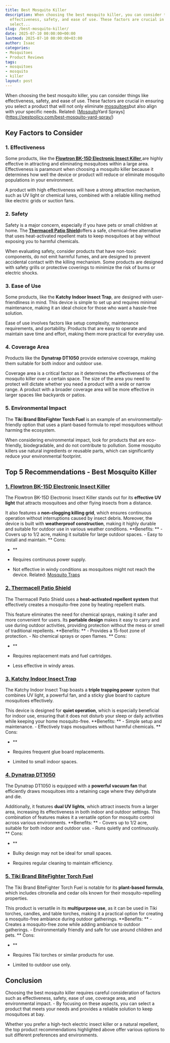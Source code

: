 ```yaml
---
title: Best Mosquito Killer
description: When choosing the best mosquito killer, you can consider things like
  effectiveness, safety, and ease of use. These factors are crucial in ensuring you
  select...
slug: /best-mosquito-killer/
date: 2025-07-10 00:00:00+00:00
lastmod: 2025-07-10 00:00:00+03:00
author: Isaac
categories:
- Mosquitoes
- Product Reviews
tags:
- mosquitoes
- mosquito
- killer
layout: post
---
```

When choosing the best mosquito killer, you can consider things like effectiveness, safety, and ease of use. These factors are crucial in ensuring you select a product that will not only eliminate [mosquitoes](https://pestpolicy.com/best-mosquito-repellent-for-yard/)but also align with your specific needs. Related: [[Mosquito](https://pestpolicy.com/best-mosquito-trap/)Yard Sprays](https://pestpolicy.com/best-mosquito-yard-spray/)

##  Key Factors to Consider

###  **1. Effectiveness**

Some products, like the [**Flowtron BK-15D Electronic Insect Killer**](https://www.amazon.com/dp/B00004R9VZ/?tag=p-policy-20),are highly effective in attracting and eliminating mosquitoes within a large area. Effectiveness is paramount when choosing a mosquito killer because it determines how well the device or product will reduce or eliminate mosquito populations in your environment.

A product with high effectiveness will have a strong attraction mechanism, such as UV light or chemical lures, combined with a reliable killing method like electric grids or suction fans.

###  **2. Safety**

Safety is a major concern, especially if you have pets or small children at home. The [**Thermacell Patio Shield**](https://www.amazon.com/dp/B075SBMTQL/?tag=p-policy-20)offers a safe, chemical-free alternative that uses heat-activated repellent mats to keep mosquitoes at bay without exposing you to harmful chemicals.

When evaluating safety, consider products that have non-toxic components, do not emit harmful fumes, and are designed to prevent accidental contact with the killing mechanism. Some products are designed with safety grills or protective coverings to minimize the risk of burns or electric shocks.

###  **3. Ease of Use**

Some products, like the **Katchy Indoor Insect Trap**, are designed with user-friendliness in mind. This device is simple to set up and requires minimal maintenance, making it an ideal choice for those who want a hassle-free solution.

Ease of use involves factors like setup complexity, maintenance requirements, and portability. Products that are easy to operate and maintain save time and effort, making them more practical for everyday use.

###  **4. Coverage Area**

Products like the **Dynatrap DT1050** provide extensive coverage, making them suitable for both indoor and outdoor use.

Coverage area is a critical factor as it determines the effectiveness of the mosquito killer over a certain space. The size of the area you need to protect will dictate whether you need a product with a wide or narrow range. A product with a broader coverage area will be more effective in larger spaces like backyards or patios.

###  **5. Environmental Impact**

The **Tiki Brand BiteFighter Torch Fuel** is an example of an environmentally-friendly option that uses a plant-based formula to repel mosquitoes without harming the ecosystem.

When considering environmental impact, look for products that are eco-friendly, biodegradable, and do not contribute to pollution. Some mosquito killers use natural ingredients or reusable parts, which can significantly reduce your environmental footprint.

##  Top 5 Recommendations - Best Mosquito Killer

###  [**1. Flowtron BK-15D Electronic Insect Killer**](https://www.amazon.com/dp/B00004R9VZ/?tag=p-policy-20)

The Flowtron BK-15D Electronic Insect Killer stands out for its **effective UV light** that attracts mosquitoes and other flying insects from a distance.

It also features a **non-clogging killing grid**, which ensures continuous operation without interruptions caused by insect debris. Moreover, the device is built with **weatherproof construction**, making it highly durable and suitable for outdoor use in various weather conditions. **Benefits: ** - Covers up to 1/2 acre, making it suitable for large outdoor spaces. - Easy to install and maintain. **
Cons:

- **

- Requires continuous power supply.

- Not effective in windy conditions as mosquitoes might not reach the device. Related: [Mosquito Traps](https://pestpolicy.com/best-mosquito-trap/)

###  [**2. Thermacell Patio Shield**](https://www.amazon.com/dp/B075SBMTQL/?tag=p-policy-20)

The Thermacell Patio Shield uses a **heat-activated repellent system** that effectively creates a mosquito-free zone by heating repellent mats.

This feature eliminates the need for chemical sprays, making it safer and more convenient for users. Its **portable design** makes it easy to carry and use during outdoor activities, providing protection without the mess or smell of traditional repellents. **Benefits: ** - Provides a 15-foot zone of protection. - No chemical sprays or open flames. **
Cons:

- **

- Requires replacement mats and fuel cartridges.

- Less effective in windy areas.

###  [**3. Katchy Indoor Insect Trap**](https://www.amazon.com/dp/B07B6RZP4H/?tag=p-policy-20)

The Katchy Indoor Insect Trap boasts a **triple trapping power** system that combines UV light, a powerful fan, and a sticky glue board to capture mosquitoes effectively.

This device is designed for **quiet operation**, which is especially beneficial for indoor use, ensuring that it does not disturb your sleep or daily activities while keeping your home mosquito-free. **Benefits: ** - Simple setup and maintenance. - Effectively traps mosquitoes without harmful chemicals. **
Cons:

- **

- Requires frequent glue board replacements.

- Limited to small indoor spaces.

###  [**4. Dynatrap DT1050**](https://www.amazon.com/dp/B07BFDRV23/?tag=p-policy-20)

The Dynatrap DT1050 is equipped with a **powerful vacuum fan** that efficiently draws mosquitoes into a retaining cage where they dehydrate and die.

Additionally, it features **dual UV lights**, which attract insects from a larger area, increasing its effectiveness in both indoor and outdoor settings. This combination of features makes it a versatile option for mosquito control across various environments. **Benefits: ** - Covers up to 1/2 acre, suitable for both indoor and outdoor use. - Runs quietly and continuously. **
Cons:

- **

- Bulky design may not be ideal for small spaces.

- Requires regular cleaning to maintain efficiency.

###  [**5. Tiki Brand BiteFighter Torch Fuel**](https://www.amazon.com/dp/B01EYG404M/?tag=p-policy-20)

The Tiki Brand BiteFighter Torch Fuel is notable for its **plant-based formula**, which includes citronella and cedar oils known for their mosquito-repelling properties.

This product is versatile in its **multipurpose use**, as it can be used in Tiki torches, candles, and table torches, making it a practical option for creating a mosquito-free ambiance during outdoor gatherings. **Benefits: ** - Creates a mosquito-free zone while adding ambiance to outdoor gatherings. - Environmentally friendly and safe for use around children and pets. **
Cons:

- **

- Requires Tiki torches or similar products for use.

- Limited to outdoor use only.

##  Conclusion

Choosing the best mosquito killer requires careful consideration of factors such as effectiveness, safety, ease of use, coverage area, and environmental impact. - By focusing on these aspects, you can select a product that meets your needs and provides a reliable solution to keep mosquitoes at bay.

Whether you prefer a high-tech electric insect killer or a natural repellent, the top product recommendations highlighted above offer various options to suit different preferences and environments.